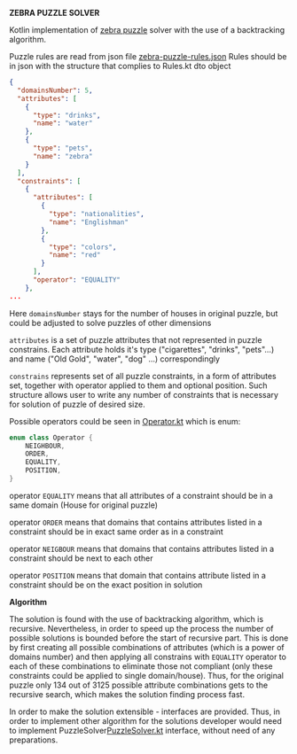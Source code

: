 **ZEBRA PUZZLE SOLVER**

Kotlin implementation of [zebra puzzle](https://en.wikipedia.org/wiki/Zebra_Puzzle) solver with the use of a backtracking algorithm.

Puzzle rules are read from json file [zebra-puzzle-rules.json](src%2Fmain%2Fresources%2Fzebra-puzzle-rules.json)
Rules should be in json with the structure that complies to Rules.kt dto object

```json
{
  "domainsNumber": 5,
  "attributes": [
    {
      "type": "drinks",
      "name": "water"
    },
    {
      "type": "pets",
      "name": "zebra"
    }
  ],
  "constraints": [
    {
      "attributes": [
        {
          "type": "nationalities",
          "name": "Englishman"
        },
        {
          "type": "colors",
          "name": "red"
        }
      ],
      "operator": "EQUALITY"
    },
...
```
Here `domainsNumber` stays for the number of houses in original puzzle, but could be adjusted to solve puzzles of other dimensions

`attributes` is a set of puzzle attributes that not represented in puzzle constrains. Each attribute holds it's type ("cigarettes", "drinks", "pets"...) and name ("Old Gold", "water", "dog" ...) correspondingly

`constrains` represents set of all puzzle constraints, in a form of attributes set, together with operator applied to them and optional position. Such structure allows user to write any number of constraints that is necessary for solution of puzzle of desired size.

Possible operators could be seen in [Operator.kt](src%2Fmain%2Fkotlin%2Fcom%2Fxdata%2Fzebrapuzzle%2Fdto%2FOperator.kt) which is enum:
```kotlin
enum class Operator {
    NEIGHBOUR,
    ORDER,
    EQUALITY,
    POSITION,
}
```
operator `EQUALITY` means that all attributes of a constraint should be in a same domain (House for original puzzle) 

operator `ORDER` means that domains that contains attributes listed in a constraint should be in exact same order as in a constraint 

operator `NEIGBOUR` means that domains that contains attributes listed in a constraint should be next to each other

operator `POSITION` means that domain that contains attribute listed in a constraint should be on the exact position in solution

**Algorithm**

The solution is found with the use of backtracking algorithm, which is recursive. Nevertheless, in order to speed up the process the number of possible solutions is bounded before the start of recursive part. This is done by first creating all possible combinations of attributes (which is a power of domains number) and then applying all constrains with `EQUALITY` operator to each of these combinations to eliminate those not compliant (only these constraints could be applied to single domain/house).
Thus, for the original puzzle only 134 out of 3125 possible attribute combinations gets to the recursive search, which makes the solution finding process fast.

In order to make the solution extensible - interfaces are provided. Thus, in order to implement other algorithm for the solutions developer would need to implement PuzzleSolver[PuzzleSolver.kt](src%2Fmain%2Fkotlin%2Fcom%2Fxdata%2Fzebrapuzzle%2FPuzzleSolver.kt) interface, without need of any preparations.

